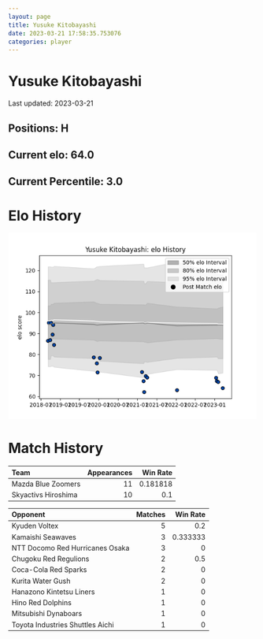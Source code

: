 ```yaml
---  
layout: page  
title: Yusuke Kitobayashi  
date: 2023-03-21 17:58:35.753076  
categories: player  
---
```

# Yusuke Kitobayashi


Last updated: 2023-03-21
## Positions: H

## Current elo: 64.0

## Current Percentile: 3.0

# Elo History


![elo history](history_YusukeKitobayashi.png)
# Match History


| Team                |   Appearances |   Win Rate |
|:--------------------|--------------:|-----------:|
| Mazda Blue Zoomers  |            11 |   0.181818 |
| Skyactivs Hiroshima |            10 |   0.1      |

| Opponent                         |   Matches |   Win Rate |
|:---------------------------------|----------:|-----------:|
| Kyuden Voltex                    |         5 |   0.2      |
| Kamaishi Seawaves                |         3 |   0.333333 |
| NTT Docomo Red Hurricanes Osaka  |         3 |   0        |
| Chugoku Red Regulions            |         2 |   0.5      |
| Coca-Cola Red Sparks             |         2 |   0        |
| Kurita Water Gush                |         2 |   0        |
| Hanazono Kintetsu Liners         |         1 |   0        |
| Hino Red Dolphins                |         1 |   0        |
| Mitsubishi Dynaboars             |         1 |   0        |
| Toyota Industries Shuttles Aichi |         1 |   0        |